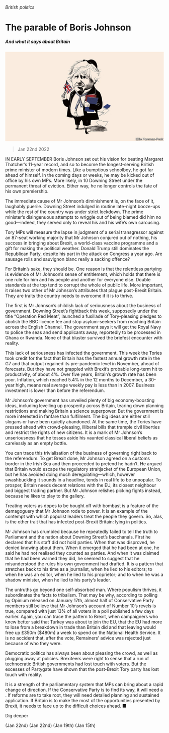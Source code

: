 ###### British politics

# The parable of Boris Johnson 

##### And what it says about Britain 

![image](images/20220122_LDD001_0.jpg) 

> Jan 22nd 2022 

IN EARLY SEPTEMBER Boris Johnson set out his vision for beating Margaret Thatcher’s 11-year record, and so to become the longest-serving British prime minister of modern times. Like a bumptious schoolboy, he got far ahead of himself. In the coming days or weeks, he may be kicked out of office by his own MPs. More likely,  in 10 Downing Street under the permanent threat of eviction. Either way, he no longer controls the fate of his own premiership.

The immediate cause of Mr Johnson’s diminishment is, on the face of it, laughably puerile. Downing Street indulged in routine late-night booze-ups while the rest of the country was under strict lockdown. The prime minister’s disingenuous attempts to wriggle out of being blamed did him no good—indeed, they served only to reveal his and his wife’s own carousing.


Tory MPs will measure the lapse in judgment of a serial transgressor against an 87-seat working majority that Mr Johnson conjured out of nothing, his success in bringing about Brexit, a world-class vaccine programme and a gift for making the political weather. Donald Trump still dominates the Republican Party, despite his part in the attack on Congress a year ago. Are sausage rolls and sauvignon blanc really a sacking offence?

For Britain’s sake, they should be. One reason is that the relentless partying is evidence of Mr Johnson’s sense of entitlement, which holds that there is one rule for him and his people and another for everyone else. Double standards at the top tend to corrupt the whole of public life. More important, it raises two other of Mr Johnson’s attributes that plague post-Brexit Britain. They are traits the country needs to overcome if it is to thrive.

The first is Mr Johnson’s childish lack of seriousness about the business of government. Downing Street’s fightback this week, supposedly under the title “Operation Red Meat”, launched a fusillade of Tory-pleasing pledges to abolish the BBC licence fee and stop asylum-seekers from reaching Britain across the English Channel. The government says it will get the Royal Navy to police the seas and send applicants away, reportedly to be processed in Ghana or Rwanda. None of that bluster survived the briefest encounter with reality.

This lack of seriousness has infected the government. This week the Tories took credit for the fact that Britain has the fastest annual growth rate in the G7 and that output regained its pre-pandemic level in November, ahead of forecasts. But they have not grappled with Brexit’s probable long-term hit to productivity, of about 4%. Over five years, Britain’s growth rate has been poor. Inflation, which reached 5.4% in the 12 months to December, a 30-year high, means real average weekly pay is less than in 2007. Business investment is lower than before the referendum.

Mr Johnson’s government has unveiled plenty of big economy-boosting ideas, including levelling up prosperity across Britain, tearing down planning restrictions and making Britain a science superpower. But the government is more interested in fanfare than fulfilment. The big ideas are either still slogans or have been quietly abandoned. At the same time, the Tories have pressed ahead with crowd-pleasing, illiberal bills that trample civil liberties and restrict the rights of new citizens. It is a mark of Mr Johnson’s unseriousness that he tosses aside his vaunted classical liberal beliefs as carelessly as an empty bottle.

You can trace this trivialisation of the business of governing right back to the referendum. To get Brexit done, Mr Johnson agreed on a customs border in the Irish Sea and then proceeded to pretend he hadn’t. He argued that Britain would escape the regulatory straitjacket of the European Union, but he has avoided doing much deregulating—which, however swashbuckling it sounds in a headline, tends in real life to be unpopular. To prosper, Britain needs decent relations with the EU, its closest neighbour and biggest trading partner. But Mr Johnson relishes picking fights instead, because he likes to play to the gallery.

Treating voters as dopes to be bought off with bombast is a feature of the demagoguery that Mr Johnson rode to power. It is an example of the contempt with which populist leaders treat the people they govern. So, alas, is the other trait that has infected post-Brexit Britain: lying in politics.

Mr Johnson has crumbled because he repeatedly failed to tell the truth to Parliament and the nation about Downing Street’s bacchanals. First he declared that his staff did not hold parties. When that was disproved, he denied knowing about them. When it emerged that he had been at one, he said he had not realised they counted as parties. And when it was claimed that he had been warned they did, he seemed to suggest that he misunderstood the rules his own government had drafted. It is a pattern that stretches back to his time as a journalist, when he lied to his editors; to when he was an editor, when he lied to his proprietor; and to when he was a shadow minister, when he lied to his party’s leader.

The untruths go beyond one self-absorbed man. Where populism thrives, it subordinates the facts to tribalism. That may be why, according to polling by Opinium released on January 17th, almost half of Conservative Party members still believe that Mr Johnson’s account of Number 10’s revels is true, compared with just 13% of all voters in a poll published a few days earlier. Again, you can trace the pattern to Brexit, when campaigners who knew better said that Turkey was about to join the EU, that the EU had more to lose from a breakdown in trade than Britain did and that leaving would free up £350m ($480m) a week to spend on the National Health Service. It is no accident that, after the vote, Remainers’ advice was rejected just because of who they were.

Democratic politics has always been about pleasing the crowd, as well as plugging away at policies. Brexiteers were right to sense that a run of technocratic British governments had lost touch with voters. But the excesses of Partygate have shown that the post-Brexit Tory party has lost touch with reality.

It is a strength of the parliamentary system that MPs can bring about a rapid change of direction. If the Conservative Party is to find its way, it will need a . If reforms are to take root, they will need detailed planning and sustained application. If Britain is to make the most of the opportunities presented by Brexit, it needs to face up to the difficult choices ahead. ■

Dig deeper

 (Jan 22nd) (Jan 22nd) (Jan 19th) (Jan 15th)

